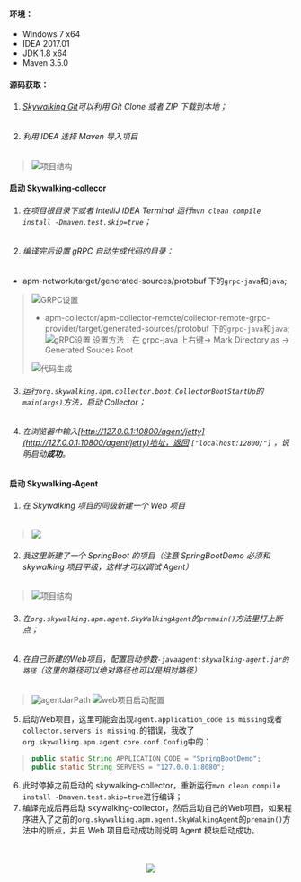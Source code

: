 #### 环境：

- Windows 7 x64
- IDEA 2017.01
- JDK 1.8 x64
- Maven 3.5.0

#### 源码获取：

1. ###### [Skywalking Git](https://github.com/apache/incubator-skywalking)可以利用 Git Clone 或者 ZIP 下载到本地；
2. ###### 利用 IDEA 选择 Maven 导入项目
> ![项目结构](https://note.youdao.com/yws/api/personal/file/84696A635FE34A2AB96EA860C836EB4B?method=download&shareKey=38a78b93e713a290424c3aecb3dd1445)

#### 启动 Skywalking-collecor

1. ###### 在项目根目录下或者 IntelliJ IDEA Terminal 运行`mvn clean compile install -Dmaven.test.skip=true`；
2. ###### 编译完后设置 gRPC 自动生成代码的目录：
- apm-network/target/generated-sources/protobuf 下的`grpc-java`和`java`;
> ![GRPC设置](https://note.youdao.com/yws/api/personal/file/69097195DFDA4470BED95B98B7577091?method=download&shareKey=04343bdaab809a02dd32244f5f64c109)
> - apm-collector/apm-collector-remote/collector-remote-grpc-provider/target/generated-sources/protobuf 下的`grpc-java`和`java`;
> ![gRPC设置](https://note.youdao.com/yws/api/personal/file/0B361E94E06447ABBBDF3555DE653F91?method=download&shareKey=326d795355d6d6b49240a3a980783749)
> 设置方法：在 grpc-java 上右键-> Mark Directory as -> Generated Souces Root
>
> ![代码生成](https://note.youdao.com/yws/api/personal/file/30E1435B92304D458B3ABB339CD7A802?method=download&shareKey=97fa68bf2d2359a8b692b60f6ea5a148)
3. ###### 运行`org.skywalking.apm.collector.boot.CollectorBootStartUp`的`main(args)`方法，启动 Collector；
4. ###### 在浏览器中输入[http://127.0.0.1:10800/agent/jetty](http://127.0.0.1:10800/agent/jetty)地址，返回 `["localhost:12800/"]` ，说明启动**成功**。

#### 启动 Skywalking-Agent
1. ###### 在 Skywalking 项目的同级新建一个 Web 项目
> ![](https://note.youdao.com/yws/api/personal/file/51229E52D67F4992AEE5B630235EBD1E?method=download&shareKey=aa3c4f8faf2a951211a2ec7c07d5eb2b)
2. ###### 我这里新建了一个 SpringBoot 的项目（注意 SpringBootDemo 必须和 skywalking 项目平级，这样才可以调试 Agent）
> ![项目结构](https://note.youdao.com/yws/api/personal/file/43ACCBD85E4E4CC68A54D62AD7A43A9C?method=download&shareKey=b9b05f406b4823bfa2223127902db8cd)
3. ###### 在`org.skywalking.apm.agent.SkyWalkingAgent`的`premain()`方法里打上断点；
4. ###### 在自己新建的Web项目，配置启动参数`-javaagent:skywalking-agent.jar的路径`（这里的路径可以绝对路径也可以是相对路径）
> ![agentJarPath](https://note.youdao.com/yws/api/personal/file/273872A5D9594E75A9B52AFCCBBABB0E?method=download&shareKey=29fb5f5e1caed391b03654af671387d2)
> ![web项目启动配置](https://note.youdao.com/yws/api/personal/file/14334ADFF8CC48E7BE6C1770443974BA?method=download&shareKey=37b0f630ae742edee01460583f44d30b)
5. 启动Web项目，这里可能会出现`agent.application_code is missing`或者`collector.servers is missing.`的错误，我改了`org.skywalking.apm.agent.core.conf.Config`中的：
> ```java
> public static String APPLICATION_CODE = "SpringBootDemo";
> public static String SERVERS = "127.0.0.1:8080";
> ```
6. 此时停掉之前启动的 skywalking-collector，重新运行`mvn clean compile install -Dmaven.test.skip=true`进行编译；
7. 编译完成后再启动 skywalking-collector，然后启动自己的Web项目，如果程序进入了之前的`org.skywalking.apm.agent.SkyWalkingAgent`的`premain()`方法中的断点，并且 Web 项目启动成功则说明 Agent 模块启动成功。

<div style="text-align:center;margin-top:50px;margin-bottom:50px;">
    <img src="https://note.youdao.com/yws/api/personal/file/C2C6FCFDC10942B6A3532E6F0928E455?method=download&shareKey=c554dacfc5193c29d4b35682aa1226d9" />
</div>

